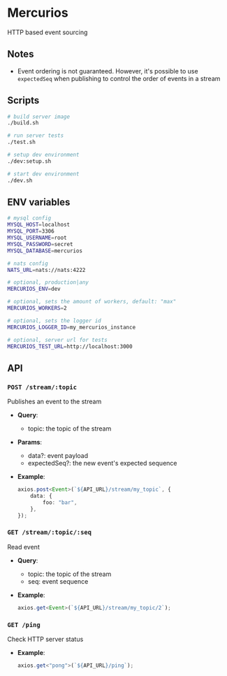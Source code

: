 # Mercurios

HTTP based event sourcing

## Notes

-   Event ordering is not guaranteed. However, it's possible to use `expectedSeq` when publishing to control the order of events in a stream

## Scripts

```sh
# build server image
./build.sh

# run server tests
./test.sh

# setup dev environment
./dev:setup.sh

# start dev environment
./dev.sh
```

## ENV variables

```sh
# mysql config
MYSQL_HOST=localhost
MYSQL_PORT=3306
MYSQL_USERNAME=root
MYSQL_PASSWORD=secret
MYSQL_DATABASE=mercurios

# nats config
NATS_URL=nats://nats:4222

# optional, production|any
MERCURIOS_ENV=dev

# optional, sets the amount of workers, default: "max"
MERCURIOS_WORKERS=2

# optional, sets the logger id
MERCURIOS_LOGGER_ID=my_mercurios_instance

# optional, server url for tests
MERCURIOS_TEST_URL=http://localhost:3000
```

## API

### `POST /stream/:topic`

Publishes an event to the stream

-   **Query**:

    -   topic: the topic of the stream

-   **Params**:

    -   data?: event payload
    -   expectedSeq?: the new event's expected sequence

-   **Example**:
    ```ts
    axios.post<Event>(`${API_URL}/stream/my_topic`, {
        data: {
            foo: "bar",
        },
    });
    ```

### `GET /stream/:topic/:seq`

Read event

-   **Query**:

    -   topic: the topic of the stream
    -   seq: event sequence

-   **Example**:
    ```ts
    axios.get<Event>(`${API_URL}/stream/my_topic/2`);
    ```

### `GET /ping`

Check HTTP server status

-   **Example**:
    ```ts
    axios.get<"pong">(`${API_URL}/ping`);
    ```
